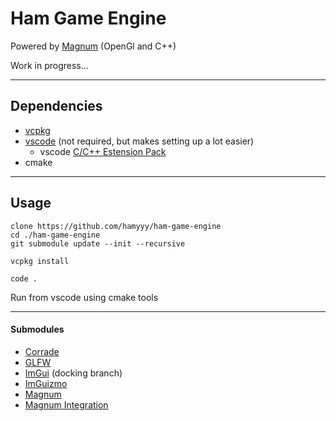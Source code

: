 # Ham Game Engine

Powered by [Magnum](https://magnum.graphics/) (OpenGl and C++)

Work in progress...

---

## Dependencies
* [vcpkg](https://vcpkg.io/en/index.html)
* [vscode](https://code.visualstudio.com/) (not required, but makes setting up a lot easier)
    * vscode [C/C++ Estension Pack](https://marketplace.visualstudio.com/items?itemName=ms-vscode.cpptools-extension-pack)
* cmake

---

## Usage

```shell
clone https://github.com/hamyyy/ham-game-engine
cd ./ham-game-engine
git submodule update --init --recursive

vcpkg install

code .
```
Run from vscode using cmake tools

---

#### Submodules

* [Corrade](https://github.com/mosra/corrade)
* [GLFW](https://github.com/glfw/glfw)
* [ImGui](https://github.com/ocornut/imgui) (docking branch)
* [ImGuizmo](https://github.com/CedricGuillemet/ImGuizmo)
* [Magnum](https://github.com/mosra/magnum)
* [Magnum Integration](https://github.com/mosra/magnum-integration)

